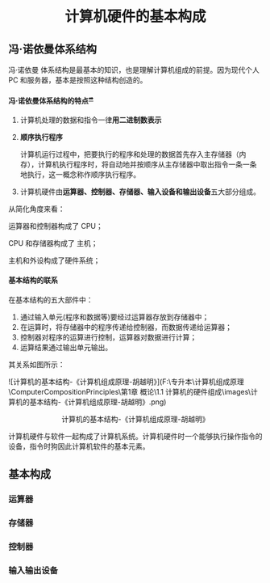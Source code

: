 # <center>计算机硬件的基本构成</center>

##  冯·诺依曼体系结构

冯·诺依曼 体系结构是最基本的知识，也是理解计算机组成的前提。因为现代个人 PC 和服务器，基本是按照这种结构创造的。

#### 冯·诺依曼体系结构的特点<sup>[➦](https://baike.baidu.com/item/%E5%86%AF%C2%B7%E8%AF%BA%E4%BE%9D%E6%9B%BC%E4%BD%93%E7%B3%BB%E7%BB%93%E6%9E%84/4690854?fr=aladdin#reference-[3]-9479505-wrap)</sup>

1. 计算机处理的数据和指令一律**用二进制数表示**

2. **顺序执行程序**

   计算机运行过程中，把要执行的程序和处理的数据首先存入主存储器（内存），计算机执行程序时，将自动地并按顺序从主存储器中取出指令一条一条地执行，这一概念称作顺序执行程序。

3. 计算机硬件由**运算器、控制器、存储器、输入设备和输出设备**五大部分组成。



从简化角度来看：

运算器和控制器构成了 CPU；

CPU 和存储器构成了 主机；

主机和外设构成了硬件系统；





#### 基本结构的联系

在基本结构的五大部件中：

1. 通过输入单元(程序和数据等)要经过运算器存放到存储器中；
2. 在运算时，将存储器中的程序传递给控制器，而数据传递给运算器；
3. 控制器对程序的运算进行控制，运算器对数据进行计算；
4. 运算结果通过输出单元输出。

其关系如图所示：

![计算机的基本结构-《计算机组成原理-胡越明》](F:\专升本\计算机组成原理\ComputerCompositionPrinciples\第1章 概论\1.1 计算机的硬件组成\images\计算机的基本结构-《计算机组成原理-胡越明》.png)

<center>计算机的基本结构-《计算机组成原理-胡越明》</center>

计算机硬件与软件一起构成了计算机系统。计算机硬件时一个能够执行操作指令的设备，指令时狗因此计算机软件的基本元素。



## 基本构成



### 运算器



### 存储器



### 控制器



### 输入输出设备

